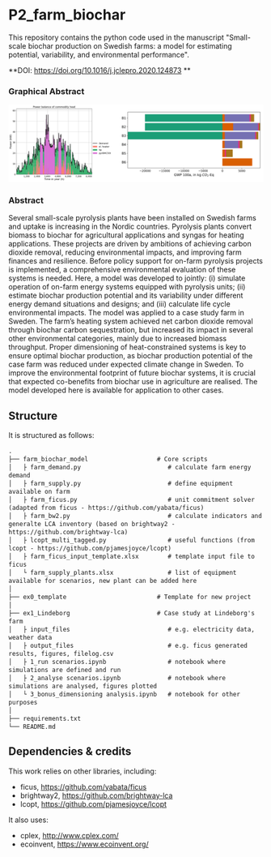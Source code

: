 # P2_farm_biochar

This repository contains the python code used in the manuscript "Small-scale biochar production on Swedish farms: a model for estimating potential, variability, and environmental performance".

**DOI: https://doi.org/10.1016/j.jclepro.2020.124873 **

### Graphical Abstract

![energy-lca](snapshot.png)

### Abstract ###
Several small-scale pyrolysis plants have been installed on Swedish farms and uptake is increasing in the Nordic countries. Pyrolysis plants convert biomass to biochar for agricultural applications and syngas for heating applications. These projects are driven by ambitions of achieving carbon dioxide removal, reducing environmental impacts, and improving farm finances and resilience. Before policy support for on-farm pyrolysis projects is implemented, a comprehensive environmental evaluation of these systems is needed. Here, a model was developed to jointly: (i) simulate operation of on-farm energy systems equipped with pyrolysis units; (ii) estimate biochar production potential and its variability under different energy demand situations and designs; and (iii) calculate life cycle environmental impacts. The model was applied to a case study farm in Sweden. The farm’s heating system achieved net carbon dioxide removal through biochar carbon sequestration, but increased its impact in several other environmental categories, mainly due to increased biomass throughput. Proper dimensioning of heat-constrained systems is key to ensure optimal biochar production, as biochar production potential of the case farm was reduced under expected climate change in Sweden. To improve the environmental footprint of future biochar systems, it is crucial that expected co-benefits from biochar use in agriculture are realised. The model developed here is available for application to other cases.

## Structure

It is structured as follows:


    .
    ├── farm_biochar_model                   # Core scripts
    │   ├ farm_demand.py                        # calculate farm energy demand
    │   ├ farm_supply.py                        # define equipment available on farm
    │   ├ farm_ficus.py                         # unit commitment solver (adapted from ficus - https://github.com/yabata/ficus)
    │   ├ farm_bw2.py                           # calculate indicators and generalte LCA inventory (based on brightway2 - https://github.com/brightway-lca)
    │   ├ lcopt_multi_tagged.py                 # useful functions (from lcopt - https://github.com/pjamesjoyce/lcopt)
    │   ├ farm_ficus_input_template.xlsx        # template input file to ficus
    │   └ farm_supply_plants.xlsx               # list of equipment available for scenarios, new plant can be added here 
    │     
    ├── ex0_template                         # Template for new project
    │
    ├── ex1_Lindeborg                        # Case study at Lindeborg's farm
    │   ├ input_files                           # e.g. electricity data, weather data
    │   ├ output_files                          # e.g. ficus generated results, figures, filelog.csv
    │   ├ 1_run scenarios.ipynb                 # notebook where simulations are defined and run
    │   ├ 2_analyse scenarios.ipynb             # notebook where simulations are analysed, figures plotted
    │   └ 3_bonus_dimensioning analysis.ipynb   # notebook for other purposes
    │
    ├── requirements.txt
    └── README.md

## Dependencies & credits

This work relies on other libraries, including:
- ficus, https://github.com/yabata/ficus
- brightway2, https://github.com/brightway-lca
- lcopt, https://github.com/pjamesjoyce/lcopt

It also uses:
- cplex, http://www.cplex.com/
- ecoinvent, https://www.ecoinvent.org/

 

